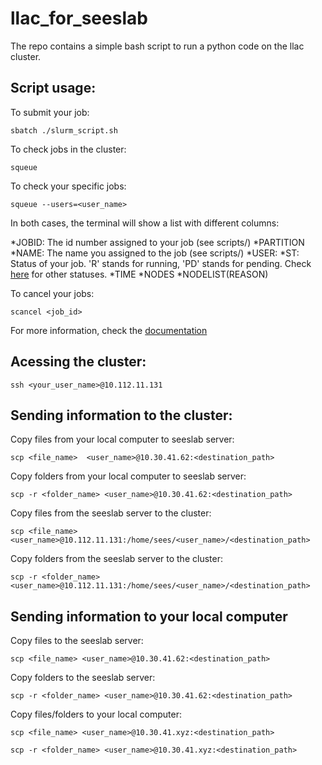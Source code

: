 # llac_for_seeslab

The repo contains a simple bash script to run a python code on the llac cluster.


## Script usage:

To submit your job:

    sbatch ./slurm_script.sh

To check jobs in the cluster:

    squeue

To check your specific jobs:

    squeue --users=<user_name>

In both cases, the terminal will show a list with different columns:

*JOBID: The id number assigned to your job (see scripts/)
*PARTITION
*NAME: The name you assigned to the job (see scripts/)
*USER:
*ST: Status of your job. 'R' stands for running, 'PD' stands for pending. Check [here](https://confluence.cscs.ch/spaces/KB/pages/278036745/Meaning+of+Slurm+job+state+codes) for other statuses.
*TIME
*NODES
*NODELIST(REASON)

To cancel your jobs:

    scancel <job_id>

For more information, check the [documentation](https://slurm.schedmd.com/documentation.html)

## Acessing the cluster:

    ssh <your_user_name>@10.112.11.131

## Sending information to the cluster:

Copy files from your local computer to seeslab server:

    scp <file_name>  <user_name>@10.30.41.62:<destination_path>
    
Copy folders from your local computer to seeslab server:

    scp -r <folder_name> <user_name>@10.30.41.62:<destination_path>

Copy files from the seeslab server to the cluster:

    scp <file_name>  <user_name>@10.112.11.131:/home/sees/<user_name>/<destination_path>

Copy folders from the seeslab server to the cluster:

    scp -r <folder_name> <user_name>@10.112.11.131:/home/sees/<user_name>/<destination_path>

## Sending information to your local computer

Copy files to the seeslab server:

    scp <file_name> <user_name>@10.30.41.62:<destination_path>

Copy folders to the seeslab server:

    scp -r <folder_name> <user_name>@10.30.41.62:<destination_path>



Copy files/folders to your local computer:

    scp <file_name> <user_name>@10.30.41.xyz:<destination_path>

    scp -r <folder_name> <user_name>@10.30.41.xyz:<destination_path>